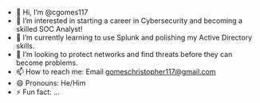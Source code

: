 - 👋 Hi, I’m @cgomes117
- 👀 I’m interested in starting a career in Cybersecurity and becoming a skilled SOC Analyst!
- 🌱 I’m currently learning to use Splunk and polishing my Active Directory skills.
- 💞️ I’m looking to protect networks and find threats before they can become problems.
- 📫 How to reach me: Email gomeschristopher117@gmail.com
- 😄 Pronouns: He/Him
- ⚡ Fun fact: ...

<!---
cgomes117/cgomes117 is a ✨ special ✨ repository because its `README.md` (this file) appears on your GitHub profile.
You can click the Preview link to take a look at your changes.
--->
